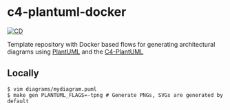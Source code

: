 # c4-plantuml-docker

[![CD](https://github.com/fsmiamoto/c4-plantuml-docker/actions/workflows/gen.yaml/badge.svg)](https://github.com/fsmiamoto/c4-plantuml-docker/actions/workflows/gen.yaml)

Template repository with Docker based flows for generating architectural diagrams using
[PlantUML](https://github.com/plantuml/plantuml) and the [C4-PlantUML](https://github.com/plantuml-stdlib/C4-PlantUML)

## Locally

```
$ vim diagrams/mydiagram.puml
$ make gen PLANTUML_FLAGS=-tpng # Generate PNGs, SVGs are generated by default
```
